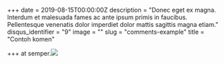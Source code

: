 +++
date = 2019-08-15T00:00:00Z
description = "Donec eget ex magna. Interdum et malesuada fames ac ante ipsum primis in faucibus. Pellentesque venenatis dolor imperdiet dolor mattis sagittis magna etiam."
disqus_identifier = "9"
image = ""
slug = "comments-example"
title = "Contoh komen"

+++
at semper.![](/uploads/FJIMG_20191221_104723_1590363216544.jpg)
